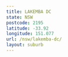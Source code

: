 ```yaml
---
title: LAKEMBA DC
state: NSW
postcode: 2195
latitude: -33.92
longitude: 151.077
url: /nsw/lakemba-dc/
layout: suburb
---
```


